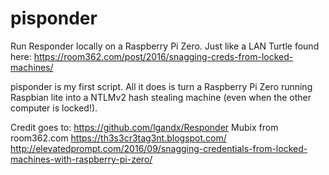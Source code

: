 # pisponder

Run Responder locally on a Raspberry Pi Zero. Just like a LAN Turtle found here:
https://room362.com/post/2016/snagging-creds-from-locked-machines/



pisponder is my first script. All it does is turn a Raspberry Pi Zero running Raspbian lite into a NTLMv2 hash stealing machine (even when the other computer is locked!).

Credit goes to:
https://github.com/lgandx/Responder
Mubix from room362.com
https://th3s3cr3tag3nt.blogspot.com/
http://elevatedprompt.com/2016/09/snagging-credentials-from-locked-machines-with-raspberry-pi-zero/

